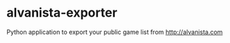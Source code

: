 alvanista-exporter
==================

Python application to export your public game list from http://alvanista.com
